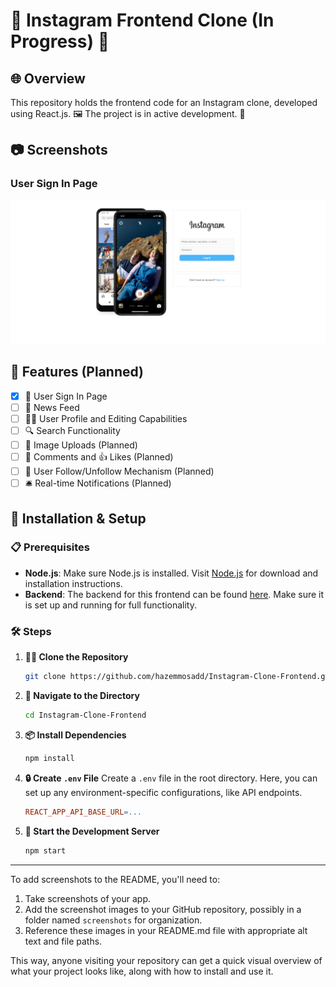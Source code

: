 
# 📸 Instagram Frontend Clone (In Progress) 🚧

## 🌐 Overview
This repository holds the frontend code for an Instagram clone, developed using React.js. 🖼️ The project is in active development. 🔧

## 📷 Screenshots

### User Sign In Page
![User Sign In Page](./screenshots/login.png)



## 🌟 Features (Planned)
- [x] 🔐 User Sign In Page
- [ ] 📰 News Feed
- [ ] 🕵️‍♂️ User Profile and Editing Capabilities
- [ ] 🔍 Search Functionality
- [ ] 📸 Image Uploads (Planned)
- [ ] 💬 Comments and 👍 Likes (Planned)
- [ ] 🤝 User Follow/Unfollow Mechanism (Planned)
- [ ] 🛎️ Real-time Notifications (Planned)

## 🚀 Installation & Setup

### 📋 Prerequisites

- **Node.js**: Make sure Node.js is installed. Visit [Node.js](https://nodejs.org/en/download/) for download and installation instructions.
- **Backend**: The backend for this frontend can be found [here](https://github.com/hazemmosadd/Instagram-Clone-Backend). Make sure it is set up and running for full functionality.

### 🛠️ Steps

1. **👯‍♀️ Clone the Repository**
    ```bash
    git clone https://github.com/hazemmosadd/Instagram-Clone-Frontend.git
    ```

2. **📂 Navigate to the Directory**
    ```bash
    cd Instagram-Clone-Frontend
    ```

3. **📦 Install Dependencies**
    ```bash
    npm install
    ```

4. **🔒 Create `.env` File**
    Create a `.env` file in the root directory. Here, you can set up any environment-specific configurations, like API endpoints.
    ```makefile
    REACT_APP_API_BASE_URL=...
    ```

5. **🚀 Start the Development Server**
    ```bash
    npm start
    ```

---

To add screenshots to the README, you'll need to:

1. Take screenshots of your app.
2. Add the screenshot images to your GitHub repository, possibly in a folder named `screenshots` for organization.
3. Reference these images in your README.md file with appropriate alt text and file paths.

This way, anyone visiting your repository can get a quick visual overview of what your project looks like, along with how to install and use it.